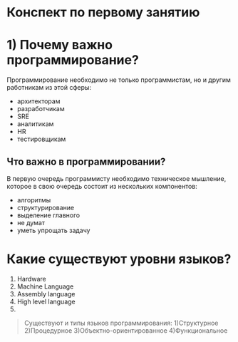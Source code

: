 # Конспект по первому занятию
# 1) Почему важно программирование?
   Программирование необходимо не только программистам, но и другим работникам из этой сферы:
- архитекторам
- разработчикам
- SRE
- аналитикам
- HR
- тестировщикам


## Что важно в программировании?
В первую очередь программисту необходимо техническое мышление, которое в свою очередь состоит из нескольких компонентов:
- алгоритмы
- структурирование
- выделение главного
- не думат
- уметь упрощать задачу

# Какие существуют уровни языков?
1) Hardware
2) Machine Language
3) Assembly language
4) High level language
5) 


> Существуют и типы языков программирования:
> 1)Структурное
> 2)Процедурное 
> 3)Объектно-ориентированное
> 4)Функциональное





